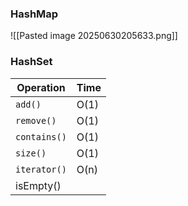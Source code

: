 ### HashMap
![[Pasted image 20250630205633.png]]
### HashSet
| Operation    | Time |
| ------------ | ---- |
| `add()`      | O(1) |
| `remove()`   | O(1) |
| `contains()` | O(1) |
| `size()`     | O(1) |
| `iterator()` | O(n) |
| isEmpty()    |      |
